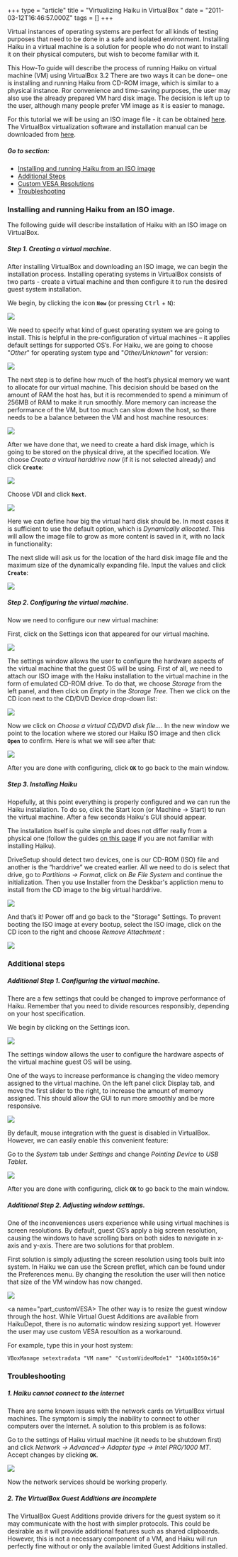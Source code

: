 +++
type = "article"
title = "Virtualizing Haiku in VirtualBox "
date = "2011-03-12T16:46:57.000Z"
tags = []
+++

Virtual instances of operating systems are perfect for all kinds of testing purposes that need to be done in a safe and isolated environment. Installing Haiku in a virtual machine is a solution for people who do not want to install it on their physical computers, but wish to become familiar with it.

This How-To guide will describe the process of running Haiku on virtual machine (VM) using VirtualBox 3.2 There are two ways it can be done– one is installing and running Haiku from CD-ROM image, which is similar to a physical instance. Ror convenience and time-saving purposes, the user may also use the already prepared VM hard disk image. The decision is left up to the user, although many people prefer VM image as it is easier to manage.

For this tutorial we will be using an ISO image file - it can be obtained [here](/get-haiku). The VirtualBox virtualization software and installation manual can be downloaded from [here](http://www.virtualbox.org/wiki/Downloads).

##### Go to section:

*   [Installing and running Haiku from an ISO image](#part_iso)
*   [Additional Steps](#part_additional)
*   [Custom VESA Resolutions](#part_customVESA)
*   [Troubleshooting](#part_trouble)

### Installing and running Haiku from an ISO image. <a name="part_iso"></a>

The following guide will describe installation of Haiku with an ISO image on VirtualBox. 

##### Step 1. Creating a virtual machine.

After installing VirtualBox and downloading an ISO image, we can begin the installation process. Installing operating systems in VirtualBox consists of two parts - create a virtual machine and then configure it to run the desired guest system installation.

We begin, by clicking the icon **`New`** (or pressing <kbd>Ctrl</kbd> + <kbd>N</kbd>):

![](/files/image1_1.png)

We need to specify what kind of guest operating system we are going to install. This is helpful in the pre-configuration of virtual machines – it applies default settings for supported OS’s. For Haiku, we are going to choose "*Other*" for operating system type and "*Other/Unknown*" for version:

![](/files/image3.png)

The next step is to define how much of the host’s physical memory we want to allocate for our virtual machine. This decision should be based on the amount of RAM the host has, but it is recommended to spend a minimum of 256MB of RAM to make it run smoothly. More memory can increase the performance of the VM, but too much can slow down the host, so there needs to be a balance between the VM and host machine resources:

![](/files/image4.png)

After we have done that, we need to create a hard disk image, which is going to be stored on the physical drive, at the specified location. We choose *Create a virtual harddrive now* (if it is not selected already) and click **`Create`**:

![](/files/image5.png)

Choose VDI and click **`Next`**.

![](/files/image7_1.png)

Here we can define how big the virtual hard disk should be. In most cases it is sufficient to use the default option, which is *Dynamically allocated*. This will allow the image file to grow as more content is saved in it, with no lack in functionality:

The next slide will ask us for the location of the hard disk image file and the maximum size of the dynamically expanding file. Input the values and click **`Create`**:

![](/files/image7_2.png)

##### Step 2. Configuring the virtual machine.

Now we need to configure our new virtual machine:

First, click on the Settings icon that appeared for our virtual machine.

![](/files/image8_0.png)

The settings window allows the user to configure the hardware aspects of the virtual machine that the guest OS will be using.  First of all, we need to attach our ISO image with the Haiku installation to the virtual machine in the form of emulated CD-ROM drive. To do that, we choose *Storage* from the left panel, and then click on *Empty* in the *Storage Tree*. Then we click on the CD icon next to the CD/DVD Device drop-down list:

![](/files/image9.png)

Now we click on *Choose a virtual CD/DVD disk file...*. In the new window we point to the location where we stored our Haiku ISO image and then click **`Open`** to confirm. Here is what we will see after that:

![](/files/image10.png)

After you are done with configuring, click **`OK`** to go back to the main window.

##### Step 3. Installing Haiku

Hopefully, at this point everything is properly configured and we can run the Haiku installation. To do so, click the Start Icon (or Machine -> Start) to run the virtual machine. After a few seconds Haiku's GUI should appear.
             
The installation itself is quite simple and does not differ really from a physical one (follow the guides [on this page](/get-haiku/installation-guide) if you are not familiar with installing Haiku).

DriveSetup should detect two devices, one is our CD-ROM (ISO) file and another is the “harddrive” we created earlier. All we need to do is select that drive, go to *Partitions -> Format*, click on *Be File System* and continue the initialization. Then you use Installer from the Deskbar's appliction menu to install from the CD image to the big virtual harddrive.

![](/files/image11_0.png)

And that’s it! Power off and go back to the "Storage" Settings. To prevent booting the ISO image at every bootup, select the ISO image, click on the CD icon to the right and choose *Remove Attachment* :
 
![](/files/VB_5_remove-old-iso.png)
 
### Additional steps <a name="part_additional"></a>

##### Additional Step 1. Configuring the virtual machine.

There are a few settings that could be changed to improve performance of Haiku. Remember that you need to divide resources responsibly, depending on your host specification.

We begin by clicking on the Settings icon.

![](/files/image8_0.png)

The settings window allows the user to configure the hardware aspects of the virtual machine guest OS will be using.
             
One of the ways to increase performance is changing the video memory assigned to the virtual machine. On the left panel click Display tab, and move the first slider to the right, to increase the amount of memory assigned. This should allow the GUI to run more smoothly and be more responsive.

![](/files/image15.png)

By default, mouse integration with the guest is disabled in VirtualBox. However, we can easily enable this convenient feature:

Go to the *System* tab under *Settings* and change *Pointing Device* to *USB Tablet*.

![](/files/VB_6_mouse_settings.png)

After you are done with configuring, click **`OK`** to go back to the main window.
 
##### Additional Step 2. Adjusting window settings.

One of the inconveniences users experience while using virtual machines is screen resolutions. By default, guest OS’s apply a big screen resolution, causing the windows to have scrolling bars on both sides to navigate in x-axis and y-axis. There are two solutions for that problem.
             
First solution is simply adjusting the screen resolution using tools built into system. In Haiku we can use the Screen preflet, which can be found under the Preferences menu. By changing the resolution the user will then notice that size of the VM window has now changed.

![](/files/image17.png)

<a name="part_customVESA></a>
The other way is to resize the guest window through the host. While Virtual Guest Additions are available from HaikuDepot, there is no automatic window resizing support yet. However the user may use custom VESA resoultion as a workaround. 

For example, type this in your host system:
```
VBoxManage setextradata "VM name" "CustomVideoMode1" "1400x1050x16"
```

### Troubleshooting <a name="part_trouble"></a>

##### 1. Haiku cannot connect to the internet

There are some known issues with the network cards on VirtualBox virtual machines. The symptom is simply the inability to connect to other computers over the Internet. A solution to this problem is as follows:
             
Go to the settings of Haiku virtual machine (it needs to be shutdown first) and click *Network -> Advanced-> Adapter type -> Intel PRO/1000 MT*.  Accept changes by clicking **`OK`**.

![](/files/image22.png)

Now the network services should be working properly.

##### 2. The VirtualBox Guest Additions are incomplete

The VirtualBox Guest Additions provide drivers for the guest system so it may communicate with the host with simpler protocols. This could be desirable as it will provide additional features such as shared clipboards. However, this is not a necessary component of a VM, and Haiku will run perfectly fine without or only the available limited Guest Additions installed.
